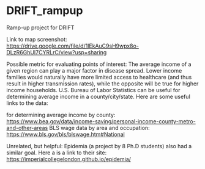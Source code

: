 # DRIFT_rampup
Ramp-up project for DRIFT


Link to map screenshot: https://drive.google.com/file/d/1lEkAuC9sH9wpx8o-DLzR6GhUI7CYRLrC/view?usp=sharing

Possible metric for evaluating points of interest:
The average income of a given region can play a major factor in disease spread. Lower income families would naturally have more limited access to healthcare (and thus result in higher transmission rates), while the opposite will be true for higher income households. U.S. Bureau of Labor Statistics can be useful for determining average income in a county/city/state. Here are some useful links to the data:

for determining average income by county: https://www.bea.gov/data/income-saving/personal-income-county-metro-and-other-areas
BLS wage data by area and occupation: https://www.bls.gov/bls/blswage.htm#National

Unrelated, but helpful:
Epidemia (a project by 8 Ph.D students) also had a similar goal. Here a is a link to their site: https://imperialcollegelondon.github.io/epidemia/
